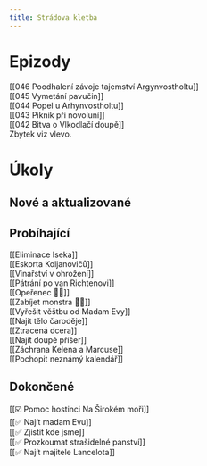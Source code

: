 ```yaml
---
title: Strádova kletba
---
```


# Epizody
[[046 Poodhalení závoje tajemství Argynvostholtu]]  
[[045 Vymetání pavučin]]  
[[044 Popel u Arhynvostholtu]]  
[[043 Piknik při novoluní]]  
[[042 Bitva o Vlkodlačí doupě]]  
Zbytek viz vlevo.
# Úkoly
## Nové a aktualizované
## Probíhající
[[Eliminace Iseka]]  
[[Eskorta Koljanovičů]]  
[[Vinařství v ohrožení]]  
[[Pátrání po van Richtenovi]]  
[[Opeřenec 🧑🏻]]  
[[Zabíjet monstra 🧑🏻]]  
[[Vyřešit věštbu od Madam Evy]]  
[[Najít tělo čaroděje]]  
[[Ztracená dcera]]  
[[Najít doupě příšer]]  
[[Záchrana Kelena a Marcuse]]  
[[Pochopit neznámý kalendář]]
## Dokončené
[[☑️ Pomoc hostinci Na Širokém moři]]  
[[✅ Najít madam Evu]]  
[[✅ Zjistit kde jsme]]  
[[✅ Prozkoumat strašidelné panství]]  
[[✅ Najít majitele Lancelota]]


